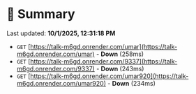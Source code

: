 # 📖 Summary
Last updated: **10/1/2025, 12:31:18 PM**

- `GET` [https://talk-m6gd.onrender.com/umar](https://talk-m6gd.onrender.com/umar) - **Down** (258ms)
- `GET` [https://talk-m6gd.onrender.com/9337](https://talk-m6gd.onrender.com/9337) - **Down** (243ms)
- `GET` [https://talk-m6gd.onrender.com/umar920](https://talk-m6gd.onrender.com/umar920) - **Down** (234ms)
